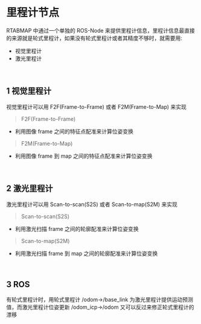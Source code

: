 &emsp;
# 里程计节点

RTABMAP 中通过一个单独的 ROS-Node 来提供里程计信息，里程计信息最直接的来源就是轮式里程计，如果没有轮式里程计或者其精度不够时，就需要用:
- 视觉里程计
- 激光里程计

&emsp;
## 1 视觉里程计
视觉里程计可以用 F2F(Frame-to-Frame) 或者 F2M(Frame-to-Map) 来实现

>F2F(Frame-to-Frame) 
- 利用图像 frame 之间的特征点配准来计算位姿变换

>F2M(Frame-to-Map)
- 利用图像 frame 到 map 之间的特征点配准来计算位姿变换




&emsp;
## 2 激光里程计
激光里程计可以用 Scan-to-scan(S2S) 或者 Scan-to-map(S2M) 来实现

>Scan-to-scan(S2S)
- 利用激光扫描 frame 之间的轮廓配准来计算位姿变换


>Scan-to-map(S2M)
- 利用激光扫描 frame 到 map 之间的轮廓配准来计算位姿变换



&emsp;
## 3 ROS

有轮式里程计时，用轮式里程计 /odom->/base_link 为激光里程计提供运动预测值，而激光里程计位姿更新 /odom_icp->/odom 又可以反过来修正轮式里程计的漂移